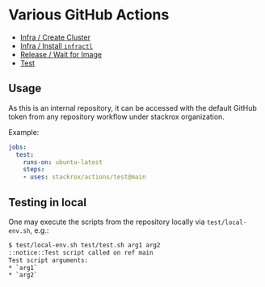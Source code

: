 # Various GitHub Actions

* [Infra / Create Cluster](infra/create-cluster/README.md)
* [Infra / Install `infractl`](infra/install-infractl/README.md)
* [Release / Wait for Image](release/wait-for-image/README.md)
* [Test](test/README.md)

## Usage

As this is an internal repository, it can be accessed with the default GitHub
token from any repository workflow under stackrox organization.

Example:

```yaml
jobs:
  test:
    runs-on: ubuntu-latest
    steps:
    - uses: stackrox/actions/test@main
```

## Testing in local

One may execute the scripts from the repository locally via `test/local-env.sh`,
e.g.:

```sh
$ test/local-env.sh test/test.sh arg1 arg2
::notice::Test script called on ref main
Test script arguments:
* `arg1`
* `arg2`
```
